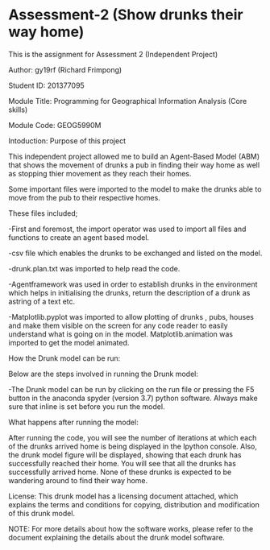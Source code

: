 # Assessment-2 (Show drunks their way home)

This is the assignment for Assessment 2 (Independent Project)

Author: gy19rf (Richard Frimpong) 

Student ID: 201377095

Module Title: Programming for Geographical Information Analysis (Core skills)

Module Code: GEOG5990M

Intoduction: Purpose of this project

This independent project allowed me to build an Agent-Based Model (ABM) that shows the movement of drunks a pub in finding their way home as well as stopping thier movement as they reach their homes.

Some important files were imported to the model to make the drunks able to move from the pub to their respective homes. 

These files included;

-First and foremost, the import operator was used to import all files and functions to create an agent based model.

-csv file which enables the drunks to be exchanged and listed on the model.

-drunk.plan.txt was imported to help read the code.

-Agentframework was used in order to establish drunks in the environment which helps in initialising the drunks, return the description of a drunk as astring of a text etc.

-Matplotlib.pyplot was imported to allow plotting of drunks , pubs, houses and make them visible on the screen for any code reader to easily understand what is going on in the model.
Matplotlib.animation was imported to get the model animated.

How the Drunk model can be run:

Below are the steps involved in running the Drunk model:

-The Drunk model can be run by clicking on the run file or pressing the F5 button in the anaconda spyder (version 3.7) python software.
 Always make sure that inline is set before you run the model.

What happens after running the model:

After running the code, you will see the number of iterations at which each of the drunks arrived home is being displayed in the Ipython console. 
Also, the drunk model figure will be displayed, showing that each drunk has successfully reached their home. You will see that all the drunks has successfully arrived home. None of these drunks is expected to be wandering around to find their way home. 


    
License: This drunk model has a licensing document attached, which explains the terms and conditions for copying, distribution and modification of this drunk model. 


NOTE: For more details about how the software works, please refer to the document explaining the details about the drunk model software.



